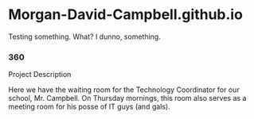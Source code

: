 # Morgan-David-Campbell.github.io
Testing something. What? I dunno, something.

### 360

<script src="//vizor.io/static/scripts/vizor-360-embed.j" data-vizorurl="//vizor.io/embed/morgancampbell19/the-waiting-room"></script>

Project Description

Here we have the waiting room for the Technology Coordinator for our school, Mr. Campbell. On Thursday mornings, this room also serves as a meeting room for his posse of IT guys (and gals).
